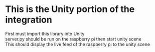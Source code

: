 # This is the Unity portion of the integration
First must import this library into Unity
<br>
server.py should be run on the raspberry pi then start unity scene
<br>
This should display the live feed of the raspberry pi to the unity scene
